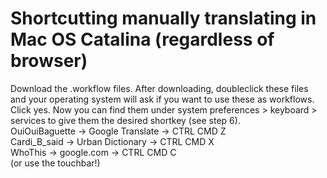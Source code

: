 # Shortcutting manually translating in Mac OS Catalina (regardless of browser) #

Download the .workflow files. After downloading, doubleclick these files and your operating system will ask if you want to use these as workflows. Click yes. Now you can find them under system preferences > keyboard > services to give them the desired shortkey (see step 6).</br>
OuiOuiBaguette -> Google Translate -> CTRL CMD Z </br>
Cardi_B_said -> Urban Dictionary -> CTRL CMD X </br>
WhoThis -> google.com -> CTRL CMD C </br>
(or use the touchbar!)
